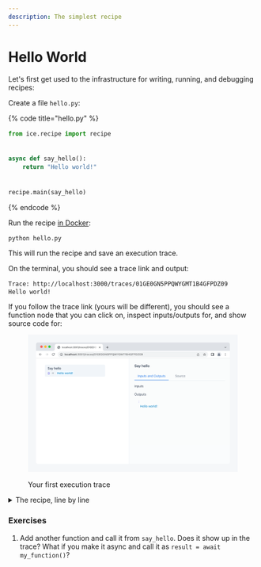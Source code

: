 ```yaml
---
description: The simplest recipe
---
```


# Hello World

Let's first get used to the infrastructure for writing, running, and debugging recipes:

Create a file `hello.py`:

{% code title="hello.py" %}
```python
from ice.recipe import recipe


async def say_hello():
    return "Hello world!"


recipe.main(say_hello)
```
{% endcode %}

Run the recipe [in Docker](../before-we-start.md#shell-into-the-docker-container):

```shell
python hello.py
```

This will run the recipe and save an execution trace.

On the terminal, you should see a trace link and output:

```
Trace: http://localhost:3000/traces/01GE0GN5PPQWYGMT1B4GFPDZ09
Hello world!
```

If you follow the trace link (yours will be different), you should see a function node that you can click on, inspect inputs/outputs for, and show source code for:

<figure><img src="../.gitbook/assets/Screenshot 68F7bqCl@2x.png" alt=""><figcaption><p>Your first execution trace</p></figcaption></figure>

<details>

<summary>The recipe, line by line</summary>

* We use `recipe.main` to denote the recipe entry point and to automatically trace all global async functions that were defined in this file. Synchronous functions are assumed to be simple and fast, and not worth tracing.
* `recipe.main` must appear at the bottom of the file.
* The entry point must be async.
* Most recipe functions will be async so that language model calls are parallelized as much as possible.
* Different recipes take different arguments, which will be provided as keyword arguments to the entry point. This recipe doesn't use any arguments.

</details>

### Exercises

1. Add another function and call it from `say_hello`. Does it show up in the trace? What if you make it async and call it as `result = await my_function()`?

